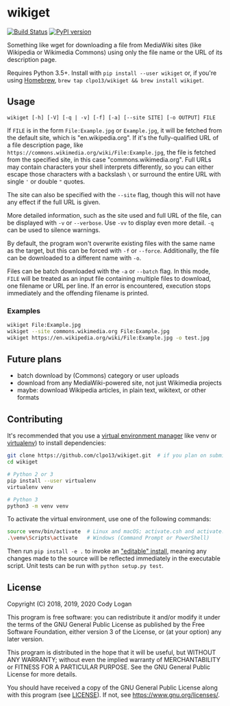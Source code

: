 # wikiget

[![Build Status](https://travis-ci.org/clpo13/wikiget.svg?branch=master)](https://travis-ci.org/clpo13/wikiget)
[![PyPI version](https://badge.fury.io/py/wikiget.svg)](https://badge.fury.io/py/wikiget)

Something like wget for downloading a file from MediaWiki sites (like Wikipedia
or Wikimedia Commons) using only the file name or the URL of its description
page.

Requires Python 3.5+. Install with `pip install --user wikiget` or, if you're using
[Homebrew](https://brew.sh/), `brew tap clpo13/wikiget && brew install wikiget`.

## Usage

`wikiget [-h] [-V] [-q | -v] [-f] [-a] [--site SITE] [-o OUTPUT] FILE`

If `FILE` is in the form `File:Example.jpg` or `Example.jpg`, it will be fetched
from the default site, which is "en.wikipedia.org". If it's the fully-qualified
URL of a file description page, like `https://commons.wikimedia.org/wiki/File:Example.jpg`,
the file is fetched from the specified site, in this case "commons.wikimedia.org".
Full URLs may contain characters your shell interprets differently, so you can
either escape those characters with a backslash `\` or surround the entire URL
with single `'` or double `"` quotes.

The site can also be specified with the `--site` flag, though this will not have
any effect if the full URL is given.

More detailed information, such as the site used and full URL of the file, can be
displayed with `-v` or `--verbose`. Use `-vv` to display even more detail. `-q` can
be used to silence warnings.

By default, the program won't overwrite existing files with the same name as the
target, but this can be forced with `-f` or `--force`. Additionally, the file can
be downloaded to a different name with `-o`.

Files can be batch downloaded with the `-a` or `--batch` flag. In this mode, `FILE`
will be treated as an input file containing multiple files to download, one filename
or URL per line. If an error is encountered, execution stops immediately and the
offending filename is printed.

### Examples

```bash
wikiget File:Example.jpg
wikiget --site commons.wikimedia.org File:Example.jpg
wikiget https://en.wikipedia.org/wiki/File:Example.jpg -o test.jpg
```

## Future plans

- batch download by (Commons) category or user uploads
- download from any MediaWiki-powered site, not just Wikimedia projects
- maybe: download Wikipedia articles, in plain text, wikitext, or other formats

## Contributing

It's recommended that you use a
[virtual environment manager](https://packaging.python.org/guides/installing-using-pip-and-virtual-environments/)
like venv or [virtualenv](https://virtualenv.pypa.io/en/latest/)) to
install dependencies:

```bash
git clone https://github.com/clpo13/wikiget.git  # if you plan on submitting pull requests, fork the repo instead
cd wikiget

# Python 2 or 3
pip install --user virtualenv
virtualenv venv

# Python 3
python3 -m venv venv
```

To activate the virtual environment, use one of the following commands:

```bash
source venv/bin/activate  # Linux and macOS; activate.csh and activate.fish are also available
.\venv\Scripts\activate   # Windows (Command Prompt or PowerShell)
```

Then run `pip install -e .` to invoke an
["editable" install](https://pip.pypa.io/en/stable/reference/pip_install/#editable-installs),
meaning any changes made to the source will be reflected immediately in the
executable script. Unit tests can be run with `python setup.py test`.

## License

Copyright (C) 2018, 2019, 2020 Cody Logan

This program is free software: you can redistribute it and/or modify
it under the terms of the GNU General Public License as published by
the Free Software Foundation, either version 3 of the License, or
(at your option) any later version.

This program is distributed in the hope that it will be useful,
but WITHOUT ANY WARRANTY; without even the implied warranty of
MERCHANTABILITY or FITNESS FOR A PARTICULAR PURPOSE. See the
GNU General Public License for more details.

You should have received a copy of the GNU General Public License
along with this program (see [LICENSE](LICENSE)). If not, see
<https://www.gnu.org/licenses/>.
